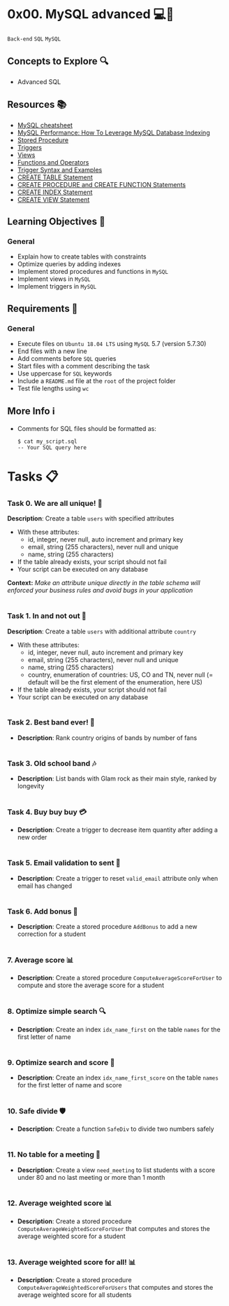 # 0x00. MySQL advanced 💻🧠
`Back-end` `SQL` `MySQL`

## Concepts to Explore 🔍
- Advanced SQL

## Resources 📚
- [MySQL cheatsheet](https://devhints.io/mysql)
- [MySQL Performance: How To Leverage MySQL Database Indexing](https://www.liquidweb.com/kb/mysql-optimization-how-to-leverage-mysql-database-indexing/)
- [Stored Procedure](https://www.w3resource.com/mysql/mysql-procedure.php)
- [Triggers](https://www.w3resource.com/mysql/mysql-triggers.php)
- [Views](https://www.w3resource.com/mysql/mysql-views.php)
- [Functions and Operators](https://dev.mysql.com/doc/refman/5.7/en/functions.html)
- [Trigger Syntax and Examples](https://dev.mysql.com/doc/refman/5.7/en/trigger-syntax.html)
- [CREATE TABLE Statement](https://dev.mysql.com/doc/refman/5.7/en/create-table.html)
- [CREATE PROCEDURE and CREATE FUNCTION Statements](https://dev.mysql.com/doc/refman/5.7/en/create-procedure.html)
- [CREATE INDEX Statement](https://dev.mysql.com/doc/refman/5.7/en/create-index.html)
- [CREATE VIEW Statement](https://dev.mysql.com/doc/refman/5.7/en/create-view.html)

## Learning Objectives 🎯
### General
- Explain how to create tables with constraints
- Optimize queries by adding indexes
- Implement stored procedures and functions in `MySQL`
- Implement views in `MySQL`
- Implement triggers in `MySQL`

## Requirements 📝
### General
- Execute files on `Ubuntu 18.04 LTS` using `MySQL` 5.7 (version 5.7.30)
- End files with a new line
- Add comments before `SQL` queries
- Start files with a comment describing the task
- Use uppercase for `SQL` keywords
- Include a `README.md` file at the `root` of the project folder
- Test file lengths using `wc`

## More Info ℹ️
- Comments for SQL files should be formatted as:
  ```
  $ cat my_script.sql
  -- Your SQL query here
  ```

# Tasks 📋
### Task 0. We are all unique! 🦄
**Description**: Create a table `users` with specified attributes
-	With these attributes:
	-	id, integer, never null, auto increment and primary key
	-	email, string (255 characters), never null and unique
	-	name, string (255 characters)
-	If the table already exists, your script should not fail
-	Your script can be executed on any database

<b>Context:</b> <i>Make an attribute unique directly in the table schema will enforced your business rules and avoid bugs in your application</i>
<br></br>

### Task 1. In and not out 💼
**Description**: Create a table `users` with additional attribute `country`
-	With these attributes:
	-	id, integer, never null, auto increment and primary key
	-	email, string (255 characters), never null and unique
	-	name, string (255 characters)
	-	country, enumeration of countries: US, CO and TN, never null (= default will be the first element of the enumeration, here US)
-	If the table already exists, your script should not fail
-	Your script can be executed on any database
<br></br>

### Task 2. Best band ever! 🎸
- **Description**: Rank country origins of bands by number of fans
<br></br>

### Task 3. Old school band 🎶
- **Description**: List bands with Glam rock as their main style, ranked by longevity
<br></br>

### Task 4. Buy buy buy 💳
- **Description**: Create a trigger to decrease item quantity after adding a new order
<br></br>

### Task 5. Email validation to sent 📧
- **Description**: Create a trigger to reset `valid_email` attribute only when email has changed
<br></br>

### Task 6. Add bonus 🎉
- **Description**: Create a stored procedure `AddBonus` to add a new correction for a student
<br></br>

### 7. Average score 📊
- **Description**: Create a stored procedure `ComputeAverageScoreForUser` to compute and store the average score for a student
<br></br>


### 8. Optimize simple search 🔍
- **Description**: Create an index `idx_name_first` on the table `names` for the first letter of name
<br></br>


### 9. Optimize search and score 🔢
- **Description**: Create an index `idx_name_first_score` on the table `names` for the first letter of name and score
<br></br>


### 10. Safe divide 🛡️
- **Description**: Create a function `SafeDiv` to divide two numbers safely
<br></br>


### 11. No table for a meeting 🚫
- **Description**: Create a view `need_meeting` to list students with a score under 80 and no last meeting or more than 1 month
<br></br>


### 12. Average weighted score 📊
- **Description**: Create a stored procedure `ComputeAverageWeightedScoreForUser` that computes and stores the average weighted score for a student
<br></br>


### 13. Average weighted score for all! 📊
- **Description**: Create a stored procedure `ComputeAverageWeightedScoreForUsers` that computes and stores the average weighted score for all students
